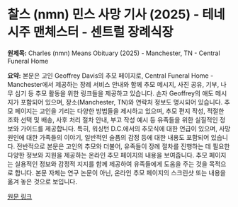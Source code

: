 # 찰스 (nmn) 민스 사망 기사 (2025) - 테네시주 맨체스터 - 센트럴 장례식장

**원제목:** Charles (nmn) Means Obituary (2025) - Manchester, TN - Central Funeral Home

**요약:** 본문은 고인 Geoffrey Davis의 추모 페이지로, Central Funeral Home - Manchester에서 제공하는 장례 서비스 안내와 함께 추모 메시지, 사진 공유, 기부, 나무 심기 등 추모 활동을 위한 링크들을 제공하고 있습니다.  손자 Geoffrey의 애도 메시지가 포함되어 있으며, 장소(Manchester, TN)와 연락처 정보도 명시되어 있습니다.  추모 페이지는 고인을 기리는 다양한 방법들을 제시하고 있으며,  추모 편지 작성, 적절한 조화 선택 및 배송, 사후 처리 절차 안내, 부고 작성 예시 등 유족들을 위한 실질적인 정보와 가이드를 제공합니다.  특히, 워싱턴 D.C.에서의 추모식에 대한 언급이 있으며,  사망 원인에 대한 가족들의 이야기, 일반적인 슬픔의 감정 등에 대한 내용도 포함되어 있습니다.  전반적으로 본문은  고인의 추모와 더불어, 유족들이 장례 절차를 진행하는 데 필요한 다양한 정보와 지원을 제공하는 온라인 추모 페이지의 내용을 보여줍니다.  추모 페이지는  실용적인 정보와 감정적 지지를 함께 제공하여 유족들에게 도움을 주는 것을 목적으로 합니다.  본문 자체는 연구 논문이 아닌,  온라인 추모 페이지의 스크린샷 또는 내용을 옮겨 놓은 것으로 보입니다.

[원문 링크](https://www.legacy.com/us/obituaries/name/charles-means-obituary?id=58979690)
